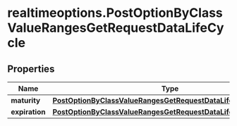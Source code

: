 # realtimeoptions.PostOptionByClassValueRangesGetRequestDataLifeCycle

## Properties

Name | Type | Description | Notes
------------ | ------------- | ------------- | -------------
**maturity** | [**PostOptionByClassValueRangesGetRequestDataLifeCycleMaturity**](PostOptionByClassValueRangesGetRequestDataLifeCycleMaturity.md) |  | [optional] 
**expiration** | [**PostOptionByClassValueRangesGetRequestDataLifeCycleExpiration**](PostOptionByClassValueRangesGetRequestDataLifeCycleExpiration.md) |  | [optional] 


